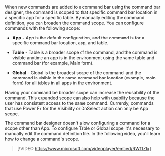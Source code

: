 When new commands are added to a command bar using the command bar designer, the command is scoped to that specific command bar location in a specific app for a specific table. By manually editing the command definition, you can broaden the command scope. You can configure commands with the following scope:

-   **App** - App is the default configuration, and the command is for a specific command bar location, app, and table.

-   **Table** - Table is a broader scope of the command, and the command is visible anytime an app is in the environment using the same table and command bar (for example, Main form).

-   **Global** - Global is the broadest scope of the command, and the command is visible in the same command bar location (example, main form) for all tables in all apps in the environment.

Having your command be broader scope can increase the reusability of the command. This expanded scope can also help with usability because the user has consistent access to the same command. Currently, commands that use Power Fx for the Visibility or OnSelect action can only be App scope.

The command bar designer doesn't allow configuring a command for a scope other than App. To configure Table or Global scope, it's necessary to manually edit the command definition file. In the following video, you'll learn how to change a command's scope.

> [!VIDEO https://www.microsoft.com/videoplayer/embed/RW11Zlx]
